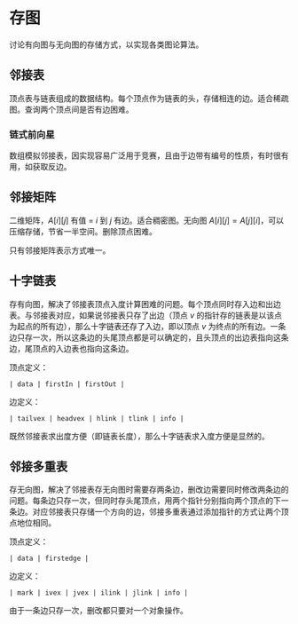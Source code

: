 # 存图

讨论有向图与无向图的存储方式，以实现各类图论算法。

## 邻接表

顶点表与链表组成的数据结构。每个顶点作为链表的头，存储相连的边。适合稀疏图。查询两个顶点间是否有边困难。

### 链式前向星

数组模拟邻接表，因实现容易广泛用于竞赛，且由于边带有编号的性质，有时很有用，如获取反边。

## 邻接矩阵

二维矩阵，$A[i][j]$ 有值 = $i$ 到 $j$ 有边。适合稠密图。无向图 $A[i][j]=A[j][i]$，可以压缩存储，节省一半空间。删除顶点困难。

只有邻接矩阵表示方式唯一。

## 十字链表

存有向图，解决了邻接表顶点入度计算困难的问题。每个顶点同时存入边和出边表。与邻接表对应，如果说邻接表只存了出边（顶点 $v$ 的指针存的链表是以该点为起点的所有边），那么十字链表还存了入边，即以顶点 $v$ 为终点的所有边。一条边只存一次，所以这条边的头尾顶点都是可以确定的，且头顶点的出边表指向这条边，尾顶点的入边表也指向这条边。

顶点定义：

```text
| data | firstIn | firstOut |
```

边定义：

```text
| tailvex | headvex | hlink | tlink | info |
```

既然邻接表求出度方便（即链表长度），那么十字链表求入度方便是显然的。

## 邻接多重表

存无向图，解决了邻接表存无向图时需要存两条边，删改边需要同时修改两条边的问题。每条边只存一次，但同时存头尾顶点，用两个指针分别指向两个顶点的下一条边。对应邻接表只存储一个方向的边，邻接多重表通过添加指针的方式让两个顶点地位相同。

顶点定义：

```text
| data | firstedge |
```

边定义：

```text
| mark | ivex | jvex | ilink | jlink | info |
```

由于一条边只存一次，删改都只要对一个对象操作。
